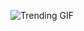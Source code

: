 ![Trending GIF](https://media2.giphy.com/media/v1.Y2lkPThiYjIxNzcyb2NuMXoycjlqYm1zbTkyYTdrejQzbDZ4cXZpd2wyczB1OTdwc25tciZlcD12MV9naWZzX3NlYXJjaCZjdD1n/fryY00CO4xCz4uJuDQ/giphy.gif)
